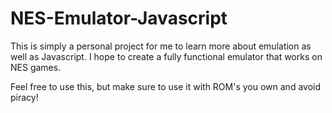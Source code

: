 # NES-Emulator-Javascript

This is simply a personal project for me to learn more about emulation as well as Javascript. I hope to create a fully functional emulator that works on NES games.

Feel free to use this, but make sure to use it with ROM's you own and avoid piracy!
